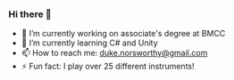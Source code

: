 ### Hi there 👋

- 🔭 I’m currently working on associate's degree at BMCC
- 🌱 I’m currently learning C# and Unity
- 📫 How to reach me: duke.norsworthy@gmail.com
- ⚡ Fun fact: I play over 25 different instruments!
  
